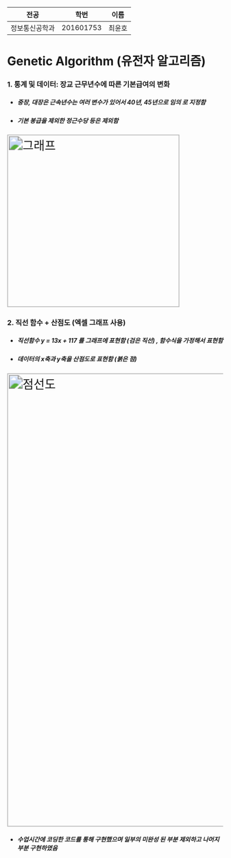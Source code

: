 |      전공      |   학번    |  이름  |
| :------------: | :-------: | :----: |
| 정보통신공학과 | 201601753 | 최윤호 |





# Genetic Algorithm (유전자 알고리즘) 



###  1. 통계 및 데이터: 장교 근무년수에 따른 기본급여의 변화



* ##### 중장, 대장은 근속년수는 여러 변수가 있어서 40년, 45년으로 임의 로 지정함

* ##### 기본 봉급을 제외한 정근수당 등은 제외함



<img width="201" alt="그래프" src="https://user-images.githubusercontent.com/62711350/85762281-8b435800-b74e-11ea-8fac-415b9b88a501.PNG" style="zoom: 200%;" >







### 2. 직선 함수 + 산점도 (엑셀 그래프 사용) 



* ##### 직선함수 y = 13x + 117 를 그래프에 표현함 (검은 직선) , 함수식을 가정해서 표현함

* ##### 데이터의 x축과 y축을 산점도로 표현함 (붉은 점)

  

<img width="528" alt="점선도" src="https://user-images.githubusercontent.com/62711350/85762499-c04faa80-b74e-11ea-8ab1-3641df3a0370.PNG" style="zoom:200%;" >


* ##### 수업시간에 코딩한 코드를 통해 구현했으며 일부의 미완성 된 부분 제외하고 나머지 부분 구현하였음
